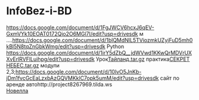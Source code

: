 # InfoBez-i-BD
https://docs.google.com/document/d/1FgJWCV6hcxJ6qEV-GxmVYk10EOAT0172Qjo2O6MGl7I/edit?usp=drivesdk
м  ....https://docs.google.com/document/d/1blQMdNlL5TViozmkUZyjFuD5mh0kBl5N8tqZnGbkWmg/edit?usp=drivesdk
Python https://docs.google.com/document/d/1irY5dZbQ__jdWVwd1KKwQrMDVrUXXvErlRVFlLuihpg/edit?usp=drivesdk
Урок[Тайланд.tar.gz](https://github.com/Ariande1818F/InfoBez-i-BD/files/13174782/tar.gz)
практика[СЕКРЕТ НЕБЕС.tar.gz](https://github.com/Ariande1818F/InfoBez-i-BD/files/13202233/tar.gz)
модули 2,3;https://docs.google.com/document/d/10lvO5JnKb-jDm1fvcGcEaLzxbAzGQVMKklC7opk5umM/edit?usp=drivesdk
сайт по аренде автоhttp://project8267969.tilda.ws
<br>
[Новелла](https://ariande1818f.github.io/InfoBez-i-BD/Практика/ПП.html)
